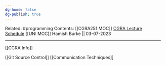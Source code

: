 ```yaml
---
dg-home: false
dg-publish: true
---
```

Related: #programming 
Contents: [[CGRA251 MOC]]
[CGRA Lecture Schedule](https://ecs.wgtn.ac.nz/Courses/CGRA251_2023T2/LectureSchedule)
[[UNI MOC]]
Hamish Burke || 03-07-2023
***

[[CGRA Info]]

[[Git Source Control]]
[[Communication Techniques]]

